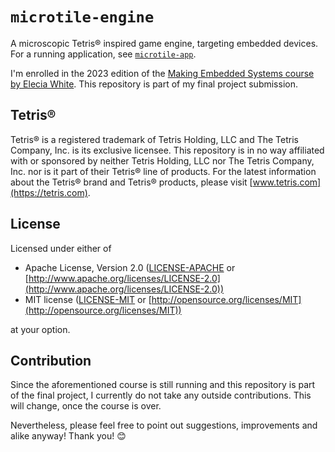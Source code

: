 # `microtile-engine`

A microscopic Tetris® inspired game engine, targeting embedded devices.
For a running application, see [`microtile-app`](https://github.com/90degs2infty/microtile-app).

I'm enrolled in the 2023 edition of the [Making Embedded Systems course by Elecia White](https://classpert.com/classpertx/courses/making-embedded-systems/cohort).
This repository is part of my final project submission.

## Tetris®

Tetris® is a registered trademark of Tetris Holding, LLC and The Tetris Company, Inc. is its exclusive licensee.
This repository is in no way affiliated with or sponsored by neither Tetris Holding, LLC nor The Tetris Company, Inc. nor is it part of their Tetris® line of products.
For the latest information about the Tetris® brand and Tetris® products, please visit [www.tetris.com](https://tetris.com).

## License

Licensed under either of

- Apache License, Version 2.0 ([LICENSE-APACHE](./LICENSE-APACHE) or [http://www.apache.org/licenses/LICENSE-2.0](http://www.apache.org/licenses/LICENSE-2.0))
- MIT license ([LICENSE-MIT](./LICENSE-MIT) or [http://opensource.org/licenses/MIT](http://opensource.org/licenses/MIT))

at your option.

## Contribution

Since the aforementioned course is still running and this repository is part of the final project, I currently do not take any outside contributions.
This will change, once the course is over.

Nevertheless, please feel free to point out suggestions, improvements and alike anyway!
Thank you! :blush:
